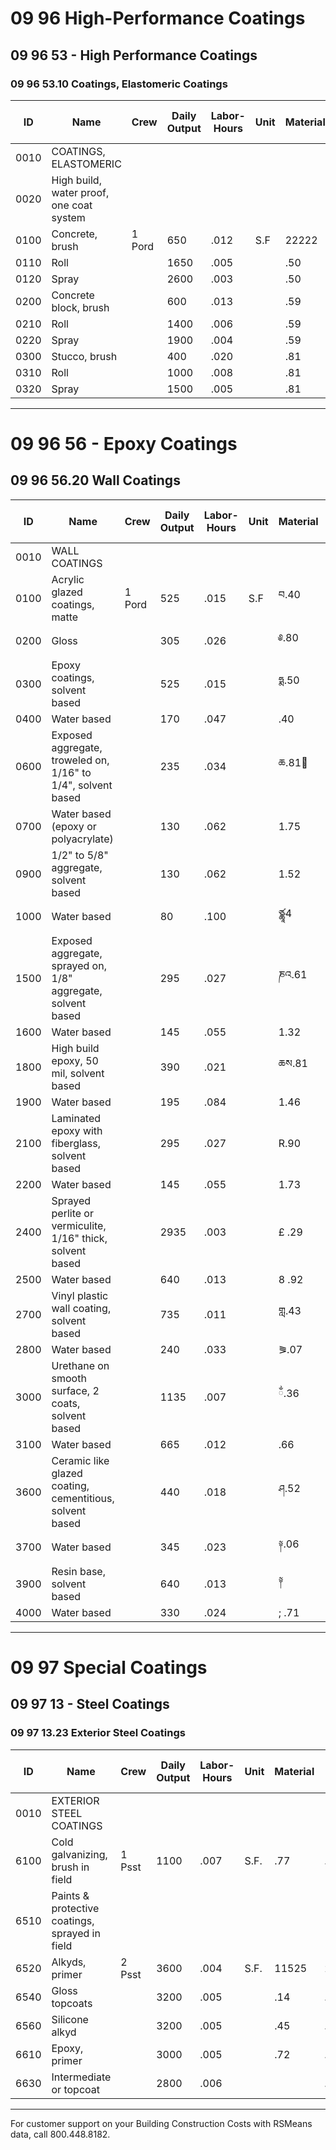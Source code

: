 # 09 96 High-Performance Coatings

## 09 96 53 - High Performance Coatings

### 09 96 53.10 Coatings, Elastomeric Coatings

| ID   | Name                                      | Crew   | Daily Output | Labor-Hours | Unit | Material | Labor      | Equipment | Total | Total Incl O&P |
|------|-------------------------------------------|--------|--------------|-------------|------|----------|------------|-----------|-------|----------------|
| 0010 | COATINGS, ELASTOMERIC                     |        |              |             |      |          |            |           |       |                |
| 0020 | High build, water proof, one coat system  |        |              |             |      |          |            |           |       |                |
| 0100 | Concrete, brush                           | 1 Pord | 650          | .012        | S.F  | 22222    | 222422232  |           | 1.09  | 1.42           |
| 0110 | Roll                                      |        | 1650         | .005        |      | .50      |            |           | .73   | .89            |
| 0120 | Spray                                     |        | 2600         | .003        |      | .50      | .15        |           | .65   | .77            |
| 0200 | Concrete block, brush                     |        | 600          | .013        |      | .59      | .64        |           | 1.23  | 1.59           |
| 0210 | Roll                                      |        | 1400         | .006        |      | .59      | .27        |           | .86   | 1.05           |
| 0220 | Spray                                     |        | 1900         | .004        |      | .59      | .20        |           | .79   | .95            |
| 0300 | Stucco, brush                             |        | 400          | .020        |      | .81      | .96        |           | 1.77  | 2.31           |
| 0310 | Roll                                      |        | 1000         | .008        |      | .81      | .38        |           | 1.19  | 1.46           |
| 0320 | Spray                                     |        | 1500         | .005        |      | .81      | .25        |           | 1.06  | 1.27           |

---

# 09 96 56 - Epoxy Coatings

## 09 96 56.20 Wall Coatings

| ID   | Name                                                                 | Crew   | Daily Output | Labor-Hours | Unit | Material | Labor      | Equipment | Total | Total Incl O&P |
|------|----------------------------------------------------------------------|--------|--------------|-------------|------|----------|------------|-----------|-------|----------------|
| 0010 | WALL COATINGS                                                        |        |              |             |      |          |            |           |       |                |
| 0100 | Acrylic glazed coatings, matte                                       | 1 Pord | 525          | .015        | S.F  | བ.40     | .73        |           | 1.13  | 1.52           |
| 0200 | Gloss                                                                |        | 305          | .026        |      | ༅.80     | 1.25       |           | 2.05  | 2.74           |
| 0300 | Epoxy coatings, solvent based                                        |        | 525          | .015        |      | ཧྨ.50   | .73        |           | 1.23  | 1.63           |
| 0400 | Water based                                                          |        | 170          | .047        |      | .40      | 2.25       |           | 2.65  | 3.77           |
| 0600 | Exposed aggregate, troweled on, 1/16" to 1/4", solvent based         |        | 235          | .034        |      | ཆ.81ི   | 1.63       |           | 2.44  | 3.30           |
| 0700 | Water based (epoxy or polyacrylate)                                  |        | 130          | .062        |      | 1.75     | 2.94       |           | 4.69  | 6.30           |
| 0900 | 1/2" to 5/8" aggregate, solvent based                                |        | 130          | .062        |      | 1.52     | 2.94       |           | 4.46  | 6.05           |
| 1000 | Water based                                                          |        | 80           | .100        |      | ཙྪཱ4    | 4.78       |           | 7.42  | 10             |
| 1500 | Exposed aggregate, sprayed on, 1/8" aggregate, solvent based         |        | 295          | .027        |      | ཎའ.61   | 1.30       |           | 1.91  | 2.59           |
| 1600 | Water based                                                          |        | 145          | .055        |      | 1.32     | 2.64       |           | 3.96  | 5.35           |
| 1800 | High build epoxy, 50 mil, solvent based                              |        | 390          | .021        |      | ཆས.81   | .98        |           | 1.79  | 2.34           |
| 1900 | Water based                                                          |        | 195          | .084        |      | 1.46     | 4.03       |           | 5.49  | 7.55           |
| 2100 | Laminated epoxy with fiberglass, solvent based                       |        | 295          | .027        |      | R.90     | 1.30       |           | 2.20  | 2.91           |
| 2200 | Water based                                                          |        | 145          | .055        |      | 1.73     | 2.64       |           | 4.37  | 5.80           |
| 2400 | Sprayed perlite or vermiculite, 1/16" thick, solvent based           |        | 2935         | .003        |      | £ .29    | .13        |           | .42   | .51            |
| 2500 | Water based                                                          |        | 640          | .013        |      | 8 .92    | .60        |           | 1.52  | 1.90           |
| 2700 | Vinyl plastic wall coating, solvent based                            |        | 735          | .011        |      | གླ.43   | .52        |           | .95   | 1.24           |
| 2800 | Water based                                                          |        | 240          | .033        |      | ⪜.07     | 1.59       |           | 2.66  | 3.54           |
| 3000 | Urethane on smooth surface, 2 coats, solvent based                   |        | 1135         | .007        |      | ྂ.36    | .34        |           | .70   | .90            |
| 3100 | Water based                                                          |        | 665          | .012        |      | .66      | .58        |           | 1.24  | 1.58           |
| 3600 | Ceramic like glazed coating, cementitious, solvent based             |        | 440          | .018        |      | ཤ.52    | .87        |           | 1.39  | 1.86           |
| 3700 | Water based                                                          |        | 345          | .023        |      | ༈.06     | 1.11       |           | 2.17  | 2.81           |
| 3900 | Resin base, solvent based                                            |        | 640          | .013        |      | ༈        | .60        |           | .96   | 1.29           |
| 4000 | Water based                                                          |        | 330          | .024        |      | ; .71    | 1.16       |           | 1.87  | 2.50           |

---

# 09 97 Special Coatings

## 09 97 13 - Steel Coatings

### 09 97 13.23 Exterior Steel Coatings

| ID   | Name                                                      | Crew   | Daily Output | Labor-Hours | Unit | Material | Labor      | Equipment | Total | Total Incl O&P |
|------|-----------------------------------------------------------|--------|--------------|-------------|------|----------|------------|-----------|-------|----------------|
| 0010 | EXTERIOR STEEL COATINGS                                   |        |              |             |      |          |            |           |       |                |
| 6100 | Cold galvanizing, brush in field                          | 1 Psst | 1100         | .007        | S.F. | .77      | .36        |           | 1.13  | 1.41           |
| 6510 | Paints & protective coatings, sprayed in field            |        |              |             |      |          |            |           |       |                |
| 6520 | Alkyds, primer                                            | 2 Psst | 3600         | .004        | S.F. | 11525    | 22222      |           | .32   | .46            |
| 6540 | Gloss topcoats                                            |        | 3200         | .005        |      | .14      | .24        |           | .38   | .54            |
| 6560 | Silicone alkyd                                            |        | 3200         | .005        |      | .45      | .24        |           | .69   | .88            |
| 6610 | Epoxy, primer                                             |        | 3000         | .005        |      | .72      | .26        |           | .98   | 1.22           |
| 6630 | Intermediate or topcoat                                   |        | 2800         | .006        |      |          | .28        |           | .83   | 1.05           |

---

For customer support on your Building Construction Costs with RSMeans data, call 800.448.8182.